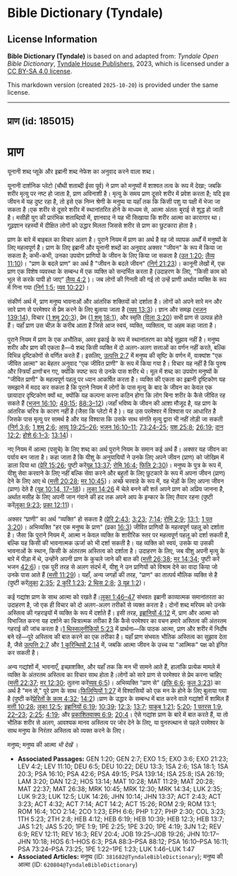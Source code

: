 # Bible Dictionary (Tyndale)

## License Information

**Bible Dictionary (Tyndale)** is based on and adapted from: _Tyndale Open Bible Dictionary_, [Tyndale House Publishers](https://tyndaleopenresources.com/), 2023, which is licensed under a [CC BY-SA 4.0 license](https://creativecommons.org/licenses/by-sa/4.0/legalcode.en).

This markdown version (created `2025-10-20`) is provided under the same license.



--------------------------------

## प्राण (id: 185015)

प्राण
=====

यूनानी शब्द प्सूके और इब्रानी शब्द नेफेश का अनुवाद करने वाला शब्द।

यूनानी दार्शनिक प्लेटो (चौथी शताब्दी ईसा पूर्व) ने प्राण को मनुष्यों में शाश्वत तत्व के रूप में देखा; जबकि शरीर मृत्यु पर नष्ट हो जाता है, प्राण अविनाशी है। मृत्यु के समय प्राण दूसरे शरीर में प्रवेश करता है; यदि इस जीवन में यह दुष्ट रहा है, तो इसे एक निम्न श्रेणी के मनुष्य या यहाँ तक कि किसी पशु या पक्षी में भेजा जा सकता है।एक शरीर से दूसरे शरीर में स्थानांतरित होने के माध्यम से, आत्मा अंततः बुराई से शुद्ध हो जाती है। मसीही युग की प्रारंभिक शताब्दियों में, ज्ञानवाद ने यह भी सिखाया कि शरीर आत्मा का कारागार था। गूढ़ज्ञान रहस्यों में दीक्षित लोगों को उद्धार मिलता जिससे शरीर से प्राण का छुटकारा होता है।

प्राण के बारे में बाइबल का विचार अलग है। पुराने नियम में प्राण का अर्थ है वह जो व्यापक अर्थों में मनुष्यों के लिए महत्वपूर्ण है। प्राण के लिए इब्रानी और यूनानी शब्दों का अनुवाद अक्सर "जीवन" के रूप में किया जा सकता है; कभी\-कभी, उनका उपयोग प्राणियों के जीवन के लिए किया जा सकता है ([उत 1:20](https://ref.ly/Gen1:20); [लैव्य 11:10](https://ref.ly/Lev11:10))। "प्राण के बदले प्राण" का अर्थ है "जीवन के बदले जीवन" ([निर्ग 21:23](https://ref.ly/Exod21:23))। कानूनी लेखों में, एक प्राण एक विशेष व्यवस्था के सम्बन्ध में एक व्यक्ति को सन्दर्भित करता है (उदाहरण के लिए, "किसी काम को भूल से करके पापी हो जाए” [लैव्य 4:2](https://ref.ly/Lev4:2) )। जब लोगों की गिनती की गई तो उन्हें प्राणी अर्थात व्यक्ति के रूप में गिना गया ([निर्ग 1:5](https://ref.ly/Exod1:5); [व्यव 10:22](https://ref.ly/Deut10:22))।

संकीर्ण अर्थ में, प्राण मनुष्य भावनाओं और आंतरिक शक्तियों को दर्शाता है। लोगों को अपने सारे मन और सारे प्राण से परमेश्वर से प्रेम करने के लिए बुलाया जाता है ([व्यव 13:3](https://ref.ly/Deut13:3))। ज्ञान और समझ ([भजन 139:14](https://ref.ly/Ps139:14)), विचार ([1 शमू 20:3](https://ref.ly/1Sam20:3)), प्रेम ([1 शमू 18:1](https://ref.ly/1Sam18:1)), और स्मृति ([विला 3:20](https://ref.ly/Lam3:20)) सभी प्राण से उत्पन्न होते हैं। यहाँ प्राण उस चीज़ के करीब आता है जिसे आज स्वयं, व्यक्ति, व्यक्तित्व, या अहम कहा जाता है।

पुराने नियम में प्राण के एक अभौतिक, अमर इकाई के रूप में स्थानांतरण का कोई सुझाव नहीं है। मनुष्य शरीर और प्राण की एकता है—ये शब्द किसी व्यक्ति में दो अलग\-अलग सत्ताओं का वर्णन नहीं करते, बल्कि विभिन्न दृष्टिकोणों से वर्णित करते हैं। इसलिए, [उत्पत्ति 2:7](https://ref.ly/Gen2:7) में मनुष्य की सृष्टि के वर्णन में, वाक्यांश "एक जीवित आत्मा" का बेहतर अनुवाद "एक जीवित प्राणी" के रूप में किया गया है। विचार यह नहीं है कि पुरुष और स्त्रियाँ *प्राणी* बन गए, क्योंकि स्पष्ट रूप से उनके पास शरीर थे। मूल में शब्द का उपयोग मनुष्यों के "जीवित प्राणी" के महत्वपूर्ण पहलू पर ध्यान आकर्षित करता है। व्यक्ति की एकता का इब्रानी दृष्टिकोण यह समझाने में मदद कर सकता है कि पुराने नियम में लोगों के पास मृत्यु के बाद के जीवन का केवल एक छायादार दृष्टिकोण क्यों था, क्योंकि यह कल्पना करना कठिन होगा कि लोग बिना शरीर के कैसे जीवित रह सकते हैं ([भजन 16:10](https://ref.ly/Ps16:10); [49:15](https://ref.ly/Ps49:15); [88:3–12](https://ref.ly/Ps88:3-Ps88:12))।जहाँ भविष्य के जीवन की आशा मौजूद है, यह प्राण के आंतरिक चरित्र के कारण नहीं है (जैसा कि प्लेटो में है )। यह उस परमेश्वर में विश्वास पर आधारित है जिसके पास मृत्यु पर सामर्थ है और यह विश्वास कि उसके साथ संगति मृत्यु द्वारा भी नहीं तोड़ी जा सकती ([निर्ग 3:6](https://ref.ly/Exod3:6); [1 शमू 2:6](https://ref.ly/1Sam2:6); [अय्यू 19:25–26](https://ref.ly/Job19:25-Job19:26); [भजन 16:10–11](https://ref.ly/Ps16:10-Ps16:11); [73:24–25](https://ref.ly/Ps73:24-Ps73:25); [यश 25:8](https://ref.ly/Isa25:8); [26:19](https://ref.ly/Isa26:19); [दान 12:2](https://ref.ly/Dan12:2); [होशे 6:1–3](https://ref.ly/Hos6:1-Hos6:3); [13:14](https://ref.ly/Hos13:14))।

नए नियम में आत्मा (पसुचे) के लिए शब्द का अर्थ पुराने नियम के समान कई अर्थ हैं। अक्सर यह जीवन का पर्याय बन जाता है। कहा जाता है कि यीशु के अनुयायियों ने उनके लिए अपने जीवन (प्राण) को जोखिम में डाला दिया था ([प्रेरि 15:26](https://ref.ly/Acts15:26); पुष्टी करें[यूह 13:37](https://ref.ly/John13:37); [रोमि 16:4](https://ref.ly/Rom16:4); [फिलि 2:30](https://ref.ly/Phil2:30))। मनुष्य के पुत्र के रूप में, यीशु सेवा करवाने के लिए नहीं बल्कि सेवा करने और बहुतों के लिए छुटकारे के रूप में अपना जीवन (प्राण) देने के लिए आए थे ([मत्ती 20:28](https://ref.ly/Matt20:28); [मर 10:45](https://ref.ly/Mark10:45))। अच्छे चरवाहे के रूप में, वह भेड़ों के लिए अपना जीवन (प्राण) देते है ([यूह 10:14, 17–18](https://ref.ly/John10:14))। [लूका 14:26](https://ref.ly/Luke14:26) में चेले बनने की शर्त अपने प्राण को अप्रिय जानना है, अर्थात मसीह के लिए अपनी जान गंवाने की हद तक अपने आप के इन्कार के लिए तैयार रहना (पुष्टी करें[लूका 9:23](https://ref.ly/Luke9:23); [प्रका 12:11](https://ref.ly/Rev12:11))।

अक्सर “प्राणी” का अर्थ “व्यक्ति” हो सकता है ([प्रेरि 2:43](https://ref.ly/Acts2:43); [3:23](https://ref.ly/Acts3:23); [7:14](https://ref.ly/Acts7:14); [रोमि 2:9](https://ref.ly/Rom2:9); [13:1](https://ref.ly/Rom13:1); [1 पत 3:20](https://ref.ly/1Pet3:20))। अभिव्यक्ति "हर एक मनुष्य के प्राण" (प्रका [16:3](https://ref.ly/Rev16:3)) जीवित प्राणियों के महत्वपूर्ण पहलू को दर्शाता है। जैसा कि पुराने नियम में, आत्मा न केवल व्यक्ति के शारीरिक स्तर पर महत्वपूर्ण पहलू को दर्शा सकती है, बल्कि यह किसी की भावनात्मक ऊर्जा को भी दर्शा सकती है। यह व्यक्ति को स्वयं, उसके या उसकी भावनाओं के स्थान, किसी के अंतरतम अस्तित्व को दर्शाता है। उदाहरण के लिए, जब यीशु अपनी मृत्यु के बारे में पीड़ा में थे, उन्होंने अपनी प्राण के कुचले जाने की बात की ([मत्ती 26:38](https://ref.ly/Matt26:38); [मर 14:34](https://ref.ly/Mark14:34); पुष्टी करें भजन [42:6](https://ref.ly/Ps42:6))। एक पूरी तरह से अलग संदर्भ में, यीशु ने उन प्राणियों को विश्राम देने का वादा किया जो उनके पास आते हैं ([मत्ती 11:29](https://ref.ly/Matt11:29))। यहाँ, अन्य जगहों की तरह, "प्राण" का तात्पर्य मौलिक व्यक्ति से है (पुष्टी करें[लूका](https://ref.ly/Luke9:23) [2:35](https://ref.ly/Luke2:35); [2 कुरिं 1:23](https://ref.ly/2Cor1:23); [2 थिस 2:8](https://ref.ly/2Thess2:8); [3 यूह 1:2](https://ref.ly/3John1:2))।

कई गद्यांश प्राण के साथ आत्मा को रखते हैं।[लूका 1:46–47](https://ref.ly/Luke1:46-Luke1:47) संभवतः इब्रानी काव्यात्मक समानांतरता का उदाहरण है, जो एक ही विचार को दो अलग\-अलग तरीकों से व्यक्त करता है। दोनों शब्द मरियम को उनके अस्तित्व की गहराइयों में व्यक्ति के रूप में दर्शाते हैं। इसी तरह, [इब्रानियों 4:12](https://ref.ly/Heb4:12) में, प्राण और आत्मा को विभाजित करना यह दर्शाने का चित्रात्मक तरीका है कि कैसे परमेश्वर का वचन हमारे अस्तित्व की अंतरतम गहराई की जांच करता है।[1 थिस्सलुनीकियों 5:23](https://ref.ly/1Thess5:23) में प्रार्थना—कि पाठक आत्मा, प्राण और शरीर में निर्दोष बने रहें—पूरे अस्तित्व की बात करने का एक तरीका है। यहाँ प्राण संभवतः भौतिक अस्तित्व का सुझाव देता है, जैसे [उत्पत्ति 2:7](https://ref.ly/Gen2:7) और [1 कुरिन्थियों 2:14](https://ref.ly/1Cor2:14) में, जबकि आत्मा जीवन के उच्च या "आत्मिक" पक्ष को इंगित कर सकती है। 

अन्य गद्यांशों में, भावनाएँ, इच्छाशक्ति, और यहाँ तक कि मन भी सामने आते हैं, हालांकि प्रत्येक मामले में व्यक्ति के अंतरतम अस्तित्व का विचार साथ होता है।लोगों को सारे प्राण से परमेश्वर से प्रेम करना चाहिए ([मत्ती 22:37](https://ref.ly/Matt22:37); [मर 12:30](https://ref.ly/Mark12:30); तुलना करें[व्यव 6:5](https://ref.ly/Deut6:5))। अभिव्यक्ति "प्राण से" ([इफि 6:6](https://ref.ly/Eph6:6); [कुल 3:23](https://ref.ly/Col3:23)) का अर्थ है "मन से," पूरे प्राण के साथ।[फिलिप्पियों 1:27](https://ref.ly/Phil1:27) में विश्वासियों को एक मन के होने के लिए बुलाया गया है (पुष्टी करें[प्रेरितों के काम 4:32](https://ref.ly/Acts4:32); [14:2](https://ref.ly/Acts14:2))।प्राण के उद्धार के सम्बन्ध में बात करने वाले गद्यांशों में शामिल हैं [मत्ती 10:28](https://ref.ly/Matt10:28); [लूका 12:5](https://ref.ly/Luke12:5); [इब्रानियों 6:19](https://ref.ly/Heb6:19); [10:39](https://ref.ly/Heb10:39); [12:3](https://ref.ly/Heb12:3); [13:7](https://ref.ly/Heb13:7); [याकूब 1:21](https://ref.ly/Jas1:21); [5:20](https://ref.ly/Jas5:20); [1 पतरस 1:9, 22–23](https://ref.ly/1Pet1:9); [2:25](https://ref.ly/1Pet2:25); [4:19](https://ref.ly/1Pet4:19); और [प्रकाशितवाक्य 6:9](https://ref.ly/Rev6:9); [20:4](https://ref.ly/Rev20:4)। ऐसे गद्यांश प्राण के बारे में बात करते हैं, या तो भौतिक शरीर से अलग, आवश्यक मानव अस्तित्व पर जोर देने के लिए, या पुनरुत्थान से पहले परमेश्वर के साथ मनुष्य के निरंतर अस्तित्व को व्यक्त करने के लिए।

 मनुष्य; मनुष्य की आत्मा *भी देखें* ।

* **Associated Passages:** GEN 1:20; GEN 2:7; EXO 1:5; EXO 3:6; EXO 21:23; LEV 4:2; LEV 11:10; DEU 6:5; DEU 10:22; DEU 13:3; 1SA 2:6; 1SA 18:1; 1SA 20:3; PSA 16:10; PSA 42:6; PSA 49:15; PSA 139:14; ISA 25:8; ISA 26:19; LAM 3:20; DAN 12:2; HOS 13:14; MAT 10:28; MAT 11:29; MAT 20:28; MAT 22:37; MAT 26:38; MRK 10:45; MRK 12:30; MRK 14:34; LUK 2:35; LUK 9:23; LUK 12:5; LUK 14:26; JHN 10:14; JHN 13:37; ACT 2:43; ACT 3:23; ACT 4:32; ACT 7:14; ACT 14:2; ACT 15:26; ROM 2:9; ROM 13:1; ROM 16:4; 1CO 2:14; 2CO 1:23; EPH 6:6; PHP 1:27; PHP 2:30; COL 3:23; 1TH 5:23; 2TH 2:8; HEB 4:12; HEB 6:19; HEB 10:39; HEB 12:3; HEB 13:7; JAS 1:21; JAS 5:20; 1PE 1:9; 1PE 2:25; 1PE 3:20; 1PE 4:19; 3JN 1:2; REV 6:9; REV 12:11; REV 16:3; REV 20:4; JOB 19:25–JOB 19:26; JHN 10:17–JHN 10:18; HOS 6:1–HOS 6:3; PSA 88:3–PSA 88:12; PSA 16:10–PSA 16:11; PSA 73:24–PSA 73:25; 1PE 1:22–1PE 1:23; LUK 1:46–LUK 1:47
* **Associated Articles:** मनुष्य (ID: `381682@TyndaleBibleDictionary`); मनुष्य की आत्मा (ID: `620804@TyndaleBibleDictionary`)

